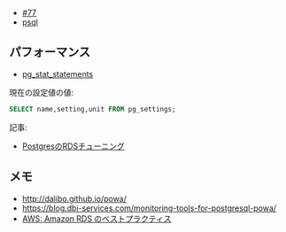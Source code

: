 - [#77](https://github.com/hdknr/scriptogr.am/issues/77)
- [psql](postgresql.psql.md)

## パフォーマンス

- [pg_stat_statements](postgresql.pg_stat_statements.md)


現在の設定値の値:

~~~sql
SELECT name,setting,unit FROM pg_settings;
~~~

記事:

- [PostgresのRDSチューニング ](http://qiita.com/awakia/items/9981f37d5cbcbcd155eb)

## メモ

- http://dalibo.github.io/powa/
- https://blog.dbi-services.com/monitoring-tools-for-postgresql-powa/
- [AWS: Amazon RDS のベストプラクティス](https://docs.aws.amazon.com/ja_jp/AmazonRDS/latest/UserGuide/CHAP_BestPractices.html)

